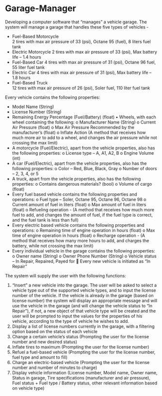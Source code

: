 # Garage-Manager
Developing a computer software that “manages” a vehicle garage. 
The system will manage a garage that handles these five types of vehicles - 
*	Fuel-Based Motorcycle  
2	tires with max air pressure of 33 (psi), Octane 95 (fuel), 8 liters fuel tank 
*	Electric Motorcycle 
2	tires with max air pressure of 33 (psi), Max battery life – 1.4 hours 
*	Fuel-Based Car 
4 tires with max air pressure of 31 (psi), Octane 96 fuel, 55 liter fuel tank 
*	Electric Car 
4 tires with max air pressure of 31 (psi), Max battery life – 1.8 hours 
*	Fuel-Based Truck  
12 tires with max air pressure of 26 (psi), Soler fuel, 110 liter fuel tank 
 
Every vehicle contains the following properties: 
*	Model Name (String) 
*	License Number (String) 
*	Remaining Energy Percentage (Fuel/Battery) (float) • 	Wheels, with each wheel containing the following: 
o	Manufacturer Name (String) o Current Air Pressure (float) 
o	Max Air Pressure Recommended by the manufacturer’s (float)  o Inflate Action (A method that receives how much more air to add to a wheel, and changes the air pressure while not crossing the max limit) 
*	A motorcycle (Fuel/Electric), apart from the vehicle properties, also has the following properties: o License type – A, A1, A2, B o Engine Volume (int) 
*	A car (Fuel/Electric), apart from the vehicle properties, also has the following properties: o Color – Red, Blue, Black, Gray o Number of doors – 2, 3, 4, or 5 
*	A truck, apart from the vehicle properties, also has the following properties: 
o Contains dangerous materials? (bool) o Volume of cargo (float) 
*	Every fuel based vehicle contains the following properties and operations: 
o	Fuel type – Soler, Octane 95, Octane 96, Octane 98 
o	Current amount of fuel in liters (float) o Max amount of fuel in liters (float) 
o	Refueling operation - (A method that receives how much more fuel to add, and changes the amount of fuel, if the fuel type is correct, and the fuel tank is less than full) 
*	Every electric based vehicle contains the following properties and operations: 
o	Remaining time of engine operation in hours (float) o Max time of engine operation in hours (float) 
o	Recharge operation - (A method that receives how many more hours to add, and charges the battery, while not crossing the max limit) 
*	Every individual vehicle in the garage contains the following properties: 
o	Owner name (String) o Owner Phone Number (String) 
o	Vehicle status – In Repair, Repaired, Payed for 
	 	Every new vehicle is initiated as “In Repair” 
 
The system will supply the user with the following functions:  
1.	“Insert” a new vehicle into the garage. The user will be asked to select a vehicle type out of the supported vehicle types, and to input the license number of the vehicle. If the vehicle is already in the garage (based on license number) the system will display an appropriate message and will use the vehicle in the garage (and will change the vehicle status to “In Repair”), if not, a new object of that vehicle type will be created and the user will be prompted to input the values for the properties of his vehicle, according to the type of vehicle he wishes to add. 
2.	Display a list of license numbers currently in the garage, with a filtering option based on the status of each vehicle 
3.	Change a certain vehicle’s status (Prompting the user for the license number and new desired status) 
4.	Inflate tires to maximum (Prompting the user for the license number) 
5.	Refuel a fuel-based vehicle (Prompting the user for the license number, fuel type and amount to fill) 
6.	Charge an electric-based vehicle (Prompting the user for the license number and number of minutes to charge) 
7.	Display vehicle information (License number, Model name, Owner name, Status in garage, Tire specifications (manufacturer and air pressure), Fuel status + Fuel type / Battery status, other relevant information based on vehicle type)

